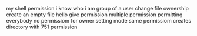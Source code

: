 my shell permission
i know who i am
group of a user
change file ownership
create an empty file hello
give permission
multiple permission
permitting everybody
no permissiom for owner
setting mode 
same permissiom 
creates directory with 751 permission
